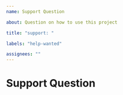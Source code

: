 ```yaml
---
name: Support Question

about: Question on how to use this project

title: "support: "

labels: "help-wanted"

assignees: ""
---
```


# Support Question
